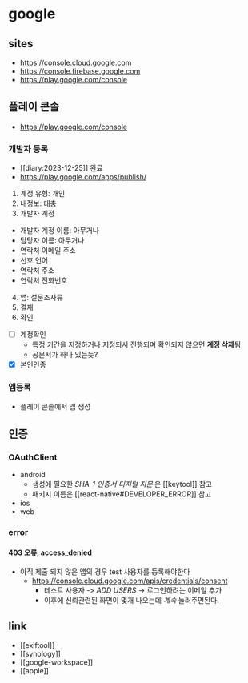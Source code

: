 # google

## sites
+ https://console.cloud.google.com
+ https://console.firebase.google.com
+ https://play.google.com/console

## 플레이 콘솔
+ https://play.google.com/console

### 개발자 등록
+ [[diary:2023-12-25]] 완료
+ https://play.google.com/apps/publish/
1. 계정 유형:  개인
2. 내정보:  대충
3. 개발자 계정
  - 개발자 계정 이름: 아무거나
  - 담당자 이름: 아무거나
  - 연락처 이메일 주소
  - 선호 언어
  - 연락처 주소
  - 연락처 전화번호
4. 앱: 설문조사류
5. 결재
6. 확인
  - [ ] 계정확인
    - 특정 기간을 지정하거나 지정되서 진행되며 확인되지 않으면 **계정 삭제**됨
    - 공문서가 하나 있는듯?
  - [X] 본인인증

### 앱등록
- 플레이 콘솔에서 앱 생성

## 인증

### OAuthClient
- android
  - 생성에 필요한 *SHA-1 인증서 디지털 지문* 은 [[keytool]] 참고
  - 패키지 이름은 [[react-native#DEVELOPER_ERROR]] 참고
- ios
- web

### error
#### 403 오류, access_denied
- 아직 제출 되지 않은 앱의 경우 test 사용자를 등록해야한다
  + https://console.cloud.google.com/apis/credentials/consent
    - 테스트 사용자 -> *ADD USERS* -> 로그인하려는 이메일 추가
    - 이후에 신뢰관련된 화면이 몇개 나오는데 *계속*  눌러주면된다.

## link
- [[exiftool]]
- [[synology]]
- [[google-workspace]]
- [[apple]]
